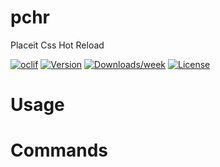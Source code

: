 pchr
====

Placeit Css Hot Reload

[![oclif](https://img.shields.io/badge/cli-oclif-brightgreen.svg)](https://oclif.io)
[![Version](https://img.shields.io/npm/v/pchr.svg)](https://npmjs.org/package/pchr)
[![Downloads/week](https://img.shields.io/npm/dw/pchr.svg)](https://npmjs.org/package/pchr)
[![License](https://img.shields.io/npm/l/pchr.svg)](https://github.com/danielnieto/pchr/blob/master/package.json)

<!-- toc -->
# Usage
<!-- usage -->
# Commands
<!-- commands -->
